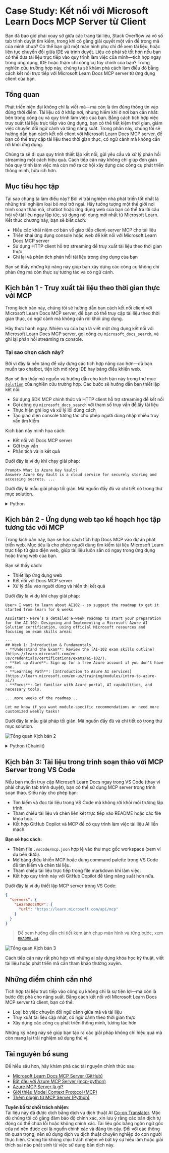 <!--
CO_OP_TRANSLATOR_METADATA:
{
  "original_hash": "4319d291c9d124ecafea52b3d04bfa0e",
  "translation_date": "2025-07-14T06:26:52+00:00",
  "source_file": "09-CaseStudy/docs-mcp/README.md",
  "language_code": "vi"
}
-->
# Case Study: Kết nối với Microsoft Learn Docs MCP Server từ Client

Bạn đã bao giờ phải xoay sở giữa các trang tài liệu, Stack Overflow và vô số tab trình duyệt tìm kiếm, trong khi cố gắng giải quyết một vấn đề trong mã của mình chưa? Có thể bạn giữ một màn hình phụ chỉ để xem tài liệu, hoặc liên tục chuyển đổi giữa IDE và trình duyệt. Liệu có phải sẽ tốt hơn nếu bạn có thể đưa tài liệu trực tiếp vào quy trình làm việc của mình—tích hợp ngay trong ứng dụng, IDE hoặc thậm chí công cụ tùy chỉnh của bạn? Trong nghiên cứu trường hợp này, chúng ta sẽ khám phá cách làm điều đó bằng cách kết nối trực tiếp với Microsoft Learn Docs MCP server từ ứng dụng client của bạn.

## Tổng quan

Phát triển hiện đại không chỉ là viết mã—mà còn là tìm đúng thông tin vào đúng thời điểm. Tài liệu có ở khắp nơi, nhưng hiếm khi ở nơi bạn cần nhất: bên trong công cụ và quy trình làm việc của bạn. Bằng cách tích hợp việc truy xuất tài liệu trực tiếp vào ứng dụng, bạn có thể tiết kiệm thời gian, giảm việc chuyển đổi ngữ cảnh và tăng năng suất. Trong phần này, chúng tôi sẽ hướng dẫn bạn cách kết nối client với Microsoft Learn Docs MCP server, để bạn có thể truy cập tài liệu theo thời gian thực, có ngữ cảnh mà không cần rời khỏi ứng dụng.

Chúng ta sẽ đi qua quy trình thiết lập kết nối, gửi yêu cầu và xử lý phản hồi streaming một cách hiệu quả. Cách tiếp cận này không chỉ giúp đơn giản hóa quy trình làm việc mà còn mở ra cơ hội xây dựng các công cụ phát triển thông minh, hữu ích hơn.

## Mục tiêu học tập

Tại sao chúng ta làm điều này? Bởi vì trải nghiệm nhà phát triển tốt nhất là những trải nghiệm loại bỏ mọi trở ngại. Hãy tưởng tượng một thế giới nơi trình soạn thảo mã, chatbot hoặc ứng dụng web của bạn có thể trả lời câu hỏi về tài liệu ngay lập tức, sử dụng nội dung mới nhất từ Microsoft Learn. Kết thúc chương này, bạn sẽ biết cách:

- Hiểu các khái niệm cơ bản về giao tiếp client-server MCP cho tài liệu
- Triển khai ứng dụng console hoặc web để kết nối với Microsoft Learn Docs MCP server
- Sử dụng HTTP client hỗ trợ streaming để truy xuất tài liệu theo thời gian thực
- Ghi lại và phân tích phản hồi tài liệu trong ứng dụng của bạn

Bạn sẽ thấy những kỹ năng này giúp bạn xây dựng các công cụ không chỉ phản ứng mà còn thực sự tương tác và có ngữ cảnh.

## Kịch bản 1 - Truy xuất tài liệu theo thời gian thực với MCP

Trong kịch bản này, chúng tôi sẽ hướng dẫn bạn cách kết nối client với Microsoft Learn Docs MCP server, để bạn có thể truy cập tài liệu theo thời gian thực, có ngữ cảnh mà không cần rời khỏi ứng dụng.

Hãy thực hành ngay. Nhiệm vụ của bạn là viết một ứng dụng kết nối với Microsoft Learn Docs MCP server, gọi công cụ `microsoft_docs_search`, và ghi lại phản hồi streaming ra console.

### Tại sao chọn cách này?
Bởi vì đây là nền tảng để xây dựng các tích hợp nâng cao hơn—dù bạn muốn tạo chatbot, tiện ích mở rộng IDE hay bảng điều khiển web.

Bạn sẽ tìm thấy mã nguồn và hướng dẫn cho kịch bản này trong thư mục [`solution`](./solution/README.md) của nghiên cứu trường hợp. Các bước sẽ hướng dẫn bạn thiết lập kết nối:
- Sử dụng SDK MCP chính thức và HTTP client hỗ trợ streaming để kết nối
- Gọi công cụ `microsoft_docs_search` với tham số truy vấn để lấy tài liệu
- Thực hiện ghi log và xử lý lỗi đúng cách
- Tạo giao diện console tương tác cho phép người dùng nhập nhiều truy vấn tìm kiếm

Kịch bản này minh họa cách:
- Kết nối với Docs MCP server
- Gửi truy vấn
- Phân tích và in kết quả

Dưới đây là ví dụ khi chạy giải pháp:

```
Prompt> What is Azure Key Vault?
Answer> Azure Key Vault is a cloud service for securely storing and accessing secrets. ...
```

Dưới đây là mẫu giải pháp tối giản. Mã nguồn đầy đủ và chi tiết có trong thư mục solution.

<details>
<summary>Python</summary>

```python
import asyncio
from mcp.client.streamable_http import streamablehttp_client
from mcp import ClientSession

async def main():
    async with streamablehttp_client("https://learn.microsoft.com/api/mcp") as (read_stream, write_stream, _):
        async with ClientSession(read_stream, write_stream) as session:
            await session.initialize()
            result = await session.call_tool("microsoft_docs_search", {"query": "Azure Functions best practices"})
            print(result.content)

if __name__ == "__main__":
    asyncio.run(main())
```

- Để xem triển khai đầy đủ và ghi log, xem [`scenario1.py`](../../../../09-CaseStudy/docs-mcp/solution/python/scenario1.py).
- Hướng dẫn cài đặt và sử dụng có trong file [`README.md`](./solution/python/README.md) cùng thư mục.
</details>

## Kịch bản 2 - Ứng dụng web tạo kế hoạch học tập tương tác với MCP

Trong kịch bản này, bạn sẽ học cách tích hợp Docs MCP vào dự án phát triển web. Mục tiêu là cho phép người dùng tìm kiếm tài liệu Microsoft Learn trực tiếp từ giao diện web, giúp tài liệu luôn sẵn có ngay trong ứng dụng hoặc trang web của bạn.

Bạn sẽ thấy cách:
- Thiết lập ứng dụng web
- Kết nối với Docs MCP server
- Xử lý đầu vào người dùng và hiển thị kết quả

Dưới đây là ví dụ khi chạy giải pháp:

```
User> I want to learn about AI102 - so suggest the roadmap to get it started from learn for 6 weeks

Assistant> Here’s a detailed 6-week roadmap to start your preparation for the AI-102: Designing and Implementing a Microsoft Azure AI Solution certification, using official Microsoft resources and focusing on exam skills areas:

---
## Week 1: Introduction & Fundamentals
- **Understand the Exam**: Review the [AI-102 exam skills outline](https://learn.microsoft.com/en-us/credentials/certifications/exams/ai-102/).
- **Set up Azure**: Sign up for a free Azure account if you don't have one.
- **Learning Path**: [Introduction to Azure AI services](https://learn.microsoft.com/en-us/training/modules/intro-to-azure-ai/)
- **Focus**: Get familiar with Azure portal, AI capabilities, and necessary tools.

....more weeks of the roadmap...

Let me know if you want module-specific recommendations or need more customized weekly tasks!
```

Dưới đây là mẫu giải pháp tối giản. Mã nguồn đầy đủ và chi tiết có trong thư mục solution.

![Tổng quan Kịch bản 2](../../../../translated_images/scenario2.0c92726d5cd81f68238e5ba65f839a0b300d5b74b8ca7db28bc8f900c3e7d037.vi.png)

<details>
<summary>Python (Chainlit)</summary>

Chainlit là framework để xây dựng ứng dụng web AI hội thoại. Nó giúp bạn dễ dàng tạo chatbot và trợ lý tương tác có thể gọi các công cụ MCP và hiển thị kết quả theo thời gian thực. Rất phù hợp cho việc tạo mẫu nhanh và giao diện thân thiện với người dùng.

```python
import chainlit as cl
import requests

MCP_URL = "https://learn.microsoft.com/api/mcp"

@cl.on_message
def handle_message(message):
    query = {"question": message}
    response = requests.post(MCP_URL, json=query)
    if response.ok:
        result = response.json()
        cl.Message(content=result.get("answer", "No answer found.")).send()
    else:
        cl.Message(content="Error: " + response.text).send()
```

- Để xem triển khai đầy đủ, xem [`scenario2.py`](../../../../09-CaseStudy/docs-mcp/solution/python/scenario2.py).
- Hướng dẫn cài đặt và chạy có trong [`README.md`](./solution/python/README.md).
</details>

## Kịch bản 3: Tài liệu trong trình soạn thảo với MCP Server trong VS Code

Nếu bạn muốn truy cập Microsoft Learn Docs ngay trong VS Code (thay vì phải chuyển tab trình duyệt), bạn có thể sử dụng MCP server trong trình soạn thảo. Điều này cho phép bạn:
- Tìm kiếm và đọc tài liệu trong VS Code mà không rời khỏi môi trường lập trình.
- Tham chiếu tài liệu và chèn liên kết trực tiếp vào README hoặc các file khóa học.
- Kết hợp GitHub Copilot và MCP để có quy trình làm việc tài liệu AI liền mạch.

**Bạn sẽ học cách:**
- Thêm file `.vscode/mcp.json` hợp lệ vào thư mục gốc workspace (xem ví dụ bên dưới).
- Mở bảng điều khiển MCP hoặc dùng command palette trong VS Code để tìm kiếm và chèn tài liệu.
- Tham chiếu tài liệu trực tiếp trong file markdown khi làm việc.
- Kết hợp quy trình này với GitHub Copilot để tăng năng suất hơn nữa.

Dưới đây là ví dụ thiết lập MCP server trong VS Code:

```json
{
  "servers": {
    "LearnDocsMCP": {
      "url": "https://learn.microsoft.com/api/mcp"
    }
  }
}
```

</details>

> Để xem hướng dẫn chi tiết kèm ảnh chụp màn hình và từng bước, xem [`README.md`](./solution/scenario3/README.md).

![Tổng quan Kịch bản 3](../../../../translated_images/step4-prompt-chat.12187bb001605efc5077992b621f0fcd1df12023c5dce0464f8eb8f3d595218f.vi.png)

Cách tiếp cận này rất phù hợp với những ai xây dựng khóa học kỹ thuật, viết tài liệu hoặc phát triển mã cần tham khảo thường xuyên.

## Những điểm chính cần nhớ

Tích hợp tài liệu trực tiếp vào công cụ không chỉ là sự tiện lợi—mà còn là bước đột phá cho năng suất. Bằng cách kết nối với Microsoft Learn Docs MCP server từ client, bạn có thể:

- Loại bỏ việc chuyển đổi ngữ cảnh giữa mã và tài liệu
- Truy xuất tài liệu cập nhật, có ngữ cảnh theo thời gian thực
- Xây dựng các công cụ phát triển thông minh, tương tác hơn

Những kỹ năng này sẽ giúp bạn tạo ra các giải pháp không chỉ hiệu quả mà còn mang lại trải nghiệm sử dụng thú vị.

## Tài nguyên bổ sung

Để hiểu sâu hơn, hãy khám phá các tài nguyên chính thức sau:

- [Microsoft Learn Docs MCP Server (GitHub)](https://github.com/MicrosoftDocs/mcp)
- [Bắt đầu với Azure MCP Server (mcp-python)](https://learn.microsoft.com/en-us/azure/developer/azure-mcp-server/get-started#create-the-python-app)
- [Azure MCP Server là gì?](https://learn.microsoft.com/en-us/azure/developer/azure-mcp-server/)
- [Giới thiệu Model Context Protocol (MCP)](https://modelcontextprotocol.io/introduction)
- [Thêm plugin từ MCP Server (Python)](https://learn.microsoft.com/en-us/semantic-kernel/concepts/plugins/adding-mcp-plugins)

**Tuyên bố từ chối trách nhiệm**:  
Tài liệu này đã được dịch bằng dịch vụ dịch thuật AI [Co-op Translator](https://github.com/Azure/co-op-translator). Mặc dù chúng tôi cố gắng đảm bảo độ chính xác, xin lưu ý rằng các bản dịch tự động có thể chứa lỗi hoặc không chính xác. Tài liệu gốc bằng ngôn ngữ gốc của nó nên được coi là nguồn chính xác và đáng tin cậy. Đối với các thông tin quan trọng, nên sử dụng dịch vụ dịch thuật chuyên nghiệp do con người thực hiện. Chúng tôi không chịu trách nhiệm về bất kỳ sự hiểu lầm hoặc giải thích sai nào phát sinh từ việc sử dụng bản dịch này.
